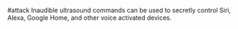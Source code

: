 #attack 
Inaudible ultrasound commands can be used to secretly control Siri, Alexa, Google Home, and other voice activated devices.